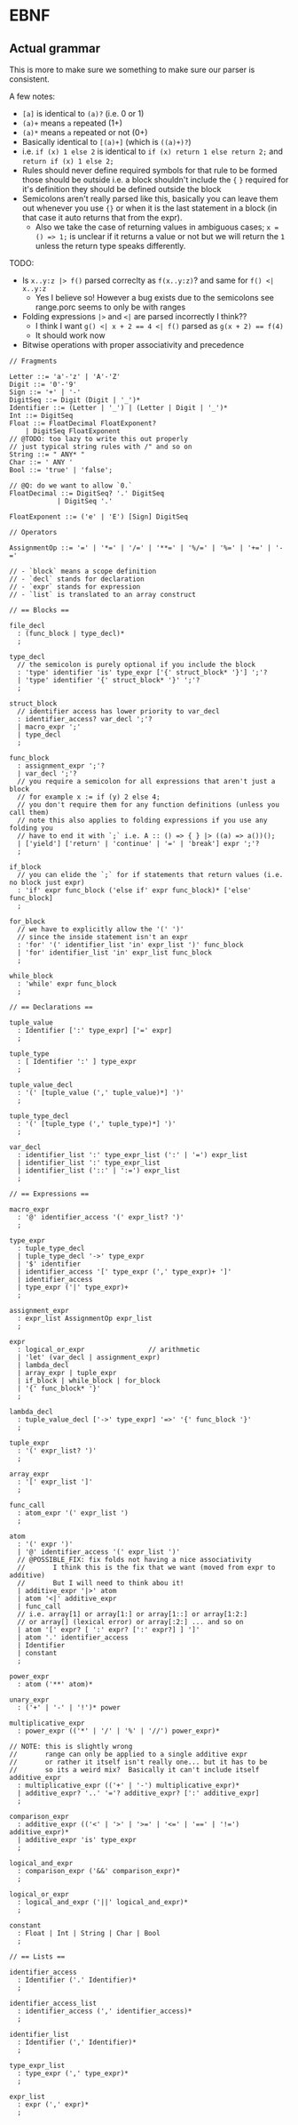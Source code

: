 # EBNF

## Actual grammar

This is more to make sure we something to make sure our parser is consistent.

A few notes:

- `[a]` is identical to `(a)?` (i.e. 0 or 1)
- `(a)+` means `a` repeated (1+)
- `(a)*` means `a` repeated or not (0+)
- Basically identical to `[(a)+]` (which is `((a)+)?`)
- i.e. `if (x) 1 else 2` is identical to `if (x) return 1 else return 2;` and `return if (x) 1 else 2;`
- Rules should never define required symbols for that rule to be formed those should be outside i.e. a block shouldn't include the `{` `}` required for it's definition they should be defined outside the block
- Semicolons aren't really parsed like this, basically you can leave them out whenever you use `{}` or when it is the last statement in a block (in that case it auto returns that from the expr).
  - Also we take the case of returning values in ambiguous cases; `x = () => 1;` is unclear if it returns a value or not but we will return the `1` unless the return type speaks differently.

TODO:

- Is `x..y:z |> f()` parsed correclty as `f(x..y:z)`? and same for `f() <| x..y:z`
  - Yes I believe so!  However a bug exists due to the semicolons see range.porc seems to only be with ranges
- Folding expressions `|>` and `<|` are parsed incorrectly I think??
  - I think I want `g() <| x + 2 == 4 <| f()` parsed as `g(x + 2) == f(4)`
  - It should work now
- Bitwise operations with proper associativity and precedence

```ebnf
// Fragments

Letter ::= 'a'-'z' | 'A'-'Z'
Digit ::= '0'-'9'
Sign ::= '+' | '-'
DigitSeq ::= Digit (Digit | '_')*
Identifier ::= (Letter | '_') | (Letter | Digit | '_')*
Int ::= DigitSeq
Float ::= FloatDecimal FloatExponent?
    | DigitSeq FloatExponent
// @TODO: too lazy to write this out properly
// just typical string rules with /" and so on
String ::= " ANY* "
Char ::= ' ANY '
Bool ::= 'true' | 'false';

// @Q: do we want to allow `0.`
FloatDecimal ::= DigitSeq? '.' DigitSeq
            | DigitSeq '.'

FloatExponent ::= ('e' | 'E') [Sign] DigitSeq

// Operators

AssignmentOp ::= '=' | '*=' | '/=' | '**=' | '%/=' | '%=' | '+=' | '-='

// - `block` means a scope definition
// - `decl` stands for declaration
// - `expr` stands for expression
// - `list` is translated to an array construct

// == Blocks ==

file_decl
  : (func_block | type_decl)*
  ;

type_decl
  // the semicolon is purely optional if you include the block
  : 'type' identifier 'is' type_expr ['{' struct_block* '}'] ';'?
  | 'type' identifier '{' struct_block* '}' ';'?
  ;

struct_block
  // identifier access has lower priority to var_decl
  : identifier_access? var_decl ';'?
  | macro_expr ';'
  | type_decl
  ;

func_block
  : assignment_expr ';'?
  | var_decl ';'?
  // you require a semicolon for all expressions that aren't just a block
  // for example x := if (y) 2 else 4;
  // you don't require them for any function definitions (unless you call them)
  // note this also applies to folding expressions if you use any folding you
  // have to end it with `;` i.e. A :: () => { } |> ((a) => a())();
  | ['yield'] ['return' | 'continue' | '=' | 'break'] expr ';'?
  ;

if_block
  // you can elide the `;` for if statements that return values (i.e. no block just expr)
  : 'if' expr func_block ('else if' expr func_block)* ['else' func_block]
  ;

for_block
  // we have to explicitly allow the '(' ')'
  // since the inside statement isn't an expr
  : 'for' '(' identifier_list 'in' expr_list ')' func_block
  | 'for' identifier_list 'in' expr_list func_block
  ;

while_block
  : 'while' expr func_block
  ;

// == Declarations ==

tuple_value
  : Identifier [':' type_expr] ['=' expr]
  ;

tuple_type
  : [ Identifier ':' ] type_expr
  ;

tuple_value_decl
  : '(' [tuple_value (',' tuple_value)*] ')'
  ;

tuple_type_decl
  : '(' [tuple_type (',' tuple_type)*] ')'
  ;

var_decl
  : identifier_list ':' type_expr_list (':' | '=') expr_list
  | identifier_list ':' type_expr_list
  | identifier_list ('::' | ':=') expr_list
  ;

// == Expressions ==

macro_expr
  : '@' identifier_access '(' expr_list? ')'
  ;

type_expr
  : tuple_type_decl
  | tuple_type_decl '->' type_expr
  | '$' identifier
  | identifier_access '[' type_expr (',' type_expr)+ ']'
  | identifier_access
  | type_expr ('|' type_expr)+
  ;

assignment_expr
  : expr_list AssignmentOp expr_list
  ;

expr
  : logical_or_expr                // arithmetic
  | 'let' (var_decl | assignment_expr)
  | lambda_decl
  | array_expr | tuple_expr
  | if_block | while_block | for_block
  | '{' func_block* '}'
  ;

lambda_decl
  : tuple_value_decl ['->' type_expr] '=>' '{' func_block '}'
  ;

tuple_expr
  : '(' expr_list? ')'
  ;

array_expr
  : '[' expr_list ']'
  ;

func_call
  : atom_expr '(' expr_list ')
  ;

atom
  : '(' expr ')'
  | '@' identifier_access '(' expr_list ')'
  // @POSSIBLE_FIX: fix folds not having a nice associativity
  //       I think this is the fix that we want (moved from expr to additive)
  //       But I will need to think abou it!
  | additive_expr '|>' atom
  | atom '<|' additive_expr
  | func_call
  // i.e. array[1] or array[1:] or array[1::] or array[1:2:]
  // or array[] (lexical error) or array[:2:] ... and so on
  | atom '[' expr? [ ':' expr? [':' expr?] ] ']'
  | atom '.' identifier_access
  | Identifier
  | constant
  ;

power_expr
  : atom ('**' atom)*

unary_expr
  : ('+' | '-' | '!')* power

multiplicative_expr
  : power_expr (('*' | '/' | '%' | '//') power_expr)*

// NOTE: this is slightly wrong
//       range can only be applied to a single additive expr
//       or rather it itself isn't really one... but it has to be
//       so its a weird mix?  Basically it can't include itself
additive_expr
  : multiplicative_expr (('+' | '-') multiplicative_expr)*
  | additive_expr? '..' '='? additive_expr? [':' additive_expr]
  ;

comparison_expr
  : additive_expr (('<' | '>' | '>=' | '<=' | '==' | '!=') additive_expr)*
  | additive_expr 'is' type_expr
  ;

logical_and_expr
  : comparison_expr ('&&' comparison_expr)*
  ;

logical_or_expr
  : logical_and_expr ('||' logical_and_expr)*
  ;

constant
  : Float | Int | String | Char | Bool
  ;

// == Lists ==

identifier_access
  : Identifier ('.' Identifier)*
  ;

identifier_access_list
  : identifier_access (',' identifier_access)*
  ;

identifier_list
  : Identifier (',' Identifier)*
  ;

type_expr_list
  : type_expr (',' type_expr)*
  ;

expr_list
  : expr (',' expr)*
  ;
```
